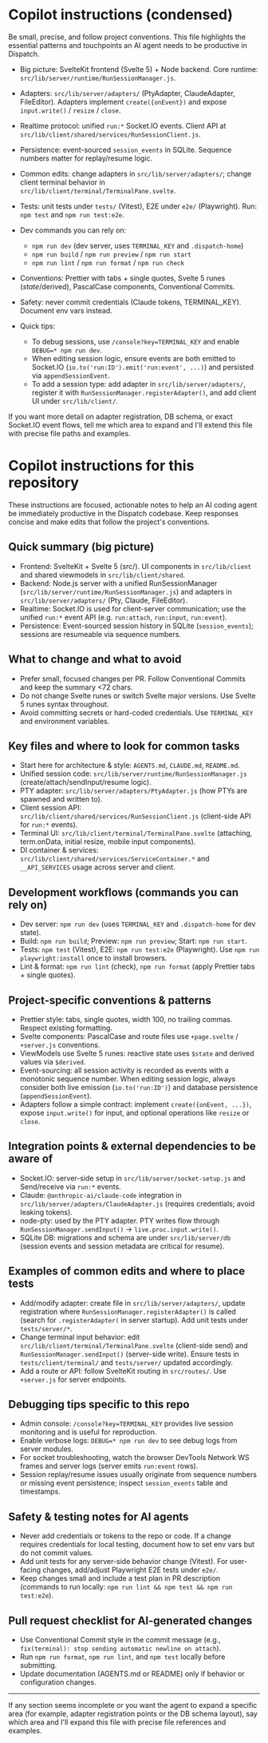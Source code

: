 <!-- Concise Copilot instructions for Dispatch -->
# Copilot instructions (condensed)

Be small, precise, and follow project conventions. This file highlights the essential patterns and touchpoints
an AI agent needs to be productive in Dispatch.

- Big picture: SvelteKit frontend (Svelte 5) + Node backend. Core runtime: `src/lib/server/runtime/RunSessionManager.js`.
- Adapters: `src/lib/server/adapters/` (PtyAdapter, ClaudeAdapter, FileEditor). Adapters implement `create({onEvent})` and expose `input.write()` / `resize` / `close`.
- Realtime protocol: unified `run:*` Socket.IO events. Client API at `src/lib/client/shared/services/RunSessionClient.js`.
- Persistence: event-sourced `session_events` in SQLite. Sequence numbers matter for replay/resume logic.

- Common edits: change adapters in `src/lib/server/adapters/`; change client terminal behavior in `src/lib/client/terminal/TerminalPane.svelte`.
- Tests: unit tests under `tests/` (Vitest), E2E under `e2e/` (Playwright). Run: `npm test` and `npm run test:e2e`.

- Dev commands you can rely on:
  - `npm run dev` (dev server, uses `TERMINAL_KEY` and `.dispatch-home`)
  - `npm run build` / `npm run preview` / `npm run start`
  - `npm run lint` / `npm run format` / `npm run check`

- Conventions: Prettier with tabs + single quotes, Svelte 5 runes ($state/$derived), PascalCase components, Conventional Commits.
- Safety: never commit credentials (Claude tokens, TERMINAL_KEY). Document env vars instead.

- Quick tips:
  - To debug sessions, use `/console?key=TERMINAL_KEY` and enable `DEBUG=* npm run dev`.
  - When editing session logic, ensure events are both emitted to Socket.IO (`io.to('run:ID').emit('run:event', ...)`) and persisted via `appendSessionEvent`.
  - To add a session type: add adapter in `src/lib/server/adapters/`, register it with `RunSessionManager.registerAdapter()`, and add client UI under `src/lib/client/`.

If you want more detail on adapter registration, DB schema, or exact Socket.IO event flows, tell me which area to expand and I'll extend this file with precise file paths and examples.
<!-- .github/copilot-instructions.md - guidance for AI coding agents working on Dispatch -->

# Copilot instructions for this repository

These instructions are focused, actionable notes to help an AI coding agent be immediately productive in the
Dispatch codebase. Keep responses concise and make edits that follow the project's conventions.

## Quick summary (big picture)

- Frontend: SvelteKit + Svelte 5 (src/). UI components in `src/lib/client` and shared viewmodels in `src/lib/client/shared`.
- Backend: Node.js server with a unified RunSessionManager (`src/lib/server/runtime/RunSessionManager.js`) and adapters in `src/lib/server/adapters/` (Pty, Claude, FileEditor).
- Realtime: Socket.IO is used for client-server communication; use the unified `run:*` event API (e.g. `run:attach`, `run:input`, `run:event`).
- Persistence: Event-sourced session history in SQLite (`session_events`); sessions are resumeable via sequence numbers.

## What to change and what to avoid

- Prefer small, focused changes per PR. Follow Conventional Commits and keep the summary <72 chars.
- Do not change Svelte runes or switch Svelte major versions. Use Svelte 5 runes syntax throughout.
- Avoid committing secrets or hard-coded credentials. Use `TERMINAL_KEY` and environment variables.

## Key files and where to look for common tasks

- Start here for architecture & style: `AGENTS.md`, `CLAUDE.md`, `README.md`.
- Unified session code: `src/lib/server/runtime/RunSessionManager.js` (create/attach/sendInput/resume logic).
- PTY adapter: `src/lib/server/adapters/PtyAdapter.js` (how PTYs are spawned and written to).
- Client session API: `src/lib/client/shared/services/RunSessionClient.js` (client-side API for `run:*` events).
- Terminal UI: `src/lib/client/terminal/TerminalPane.svelte` (attaching, term.onData, initial resize, mobile input components).
- DI container & services: `src/lib/client/shared/services/ServiceContainer.*` and `__API_SERVICES` usage across server and client.

## Development workflows (commands you can rely on)

- Dev server: `npm run dev` (uses `TERMINAL_KEY` and `.dispatch-home` for dev state).
- Build: `npm run build`; Preview: `npm run preview`; Start: `npm run start`.
- Tests: `npm test` (Vitest), E2E: `npm run test:e2e` (Playwright). Use `npm run playwright:install` once to install browsers.
- Lint & format: `npm run lint` (check), `npm run format` (apply Prettier tabs + single quotes).

## Project-specific conventions & patterns

- Prettier style: tabs, single quotes, width 100, no trailing commas. Respect existing formatting.
- Svelte components: PascalCase and route files use `+page.svelte` / `+server.js` conventions.
- ViewModels use Svelte 5 runes: reactive state uses `$state` and derived values via `$derived`.
- Event-sourcing: all session activity is recorded as events with a monotonic sequence number. When editing session logic, always consider both live emission (`io.to('run:ID')`) and database persistence (`appendSessionEvent`).
- Adapters follow a simple contract: implement `create({onEvent, ...})`, expose `input.write()` for input, and optional operations like `resize` or `close`.

## Integration points & external dependencies to be aware of

- Socket.IO: server-side setup in `src/lib/server/socket-setup.js` and Send/receive via `run:*` events.
- Claude: `@anthropic-ai/claude-code` integration in `src/lib/server/adapters/ClaudeAdapter.js` (requires credentials; avoid leaking tokens).
- node-pty: used by the PTY adapter. PTY writes flow through `RunSessionManager.sendInput()` -> `live.proc.input.write()`.
- SQLite DB: migrations and schema are under `src/lib/server/db` (session events and session metadata are critical for resume).

## Examples of common edits and where to place tests

- Add/modify adapter: create file in `src/lib/server/adapters/`, update registration where `RunSessionManager.registerAdapter()` is called (search for `.registerAdapter(` in server startup). Add unit tests under `tests/server/*`.
- Change terminal input behavior: edit `src/lib/client/terminal/TerminalPane.svelte` (client-side send) and `RunSessionManager.sendInput()` (server-side write). Ensure tests in `tests/client/terminal/` and `tests/server/` updated accordingly.
- Add a route or API: follow SvelteKit routing in `src/routes/`. Use `+server.js` for server endpoints.

## Debugging tips specific to this repo

- Admin console: `/console?key=TERMINAL_KEY` provides live session monitoring and is useful for reproduction.
- Enable verbose logs: `DEBUG=* npm run dev` to see debug logs from server modules.
- For socket troubleshooting, watch the browser DevTools Network WS frames and server logs (server emits `run:event` rows).
- Session replay/resume issues usually originate from sequence numbers or missing event persistence; inspect `session_events` table and timestamps.

## Safety & testing notes for AI agents

- Never add credentials or tokens to the repo or code. If a change requires credentials for local testing, document how to set env vars but do not commit values.
- Add unit tests for any server-side behavior change (Vitest). For user-facing changes, add/adjust Playwright E2E tests under `e2e/`.
- Keep changes small and include a test plan in PR description (commands to run locally: `npm run lint && npm test && npm run test:e2e`).

## Pull request checklist for AI-generated changes

- Use Conventional Commit style in the commit message (e.g., `fix(terminal): stop sending automatic newline on attach`).
- Run `npm run format`, `npm run lint`, and `npm test` locally before submitting.
- Update documentation (AGENTS.md or README) only if behavior or configuration changes.

---

If any section seems incomplete or you want the agent to expand a specific area (for example, adapter registration points or the DB schema layout), say which area and I'll expand this file with precise file references and examples.
